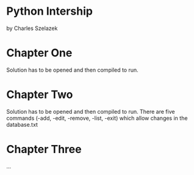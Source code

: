 # Python Intership

by Charles Szelazek

# Chapter One

Solution has to be opened and then compiled to run.

# Chapter Two

Solution has to be opened and then compiled to run. There are five commands (-add, -edit, -remove, -list, -exit) which allow changes in the database.txt

# Chapter Three

...
